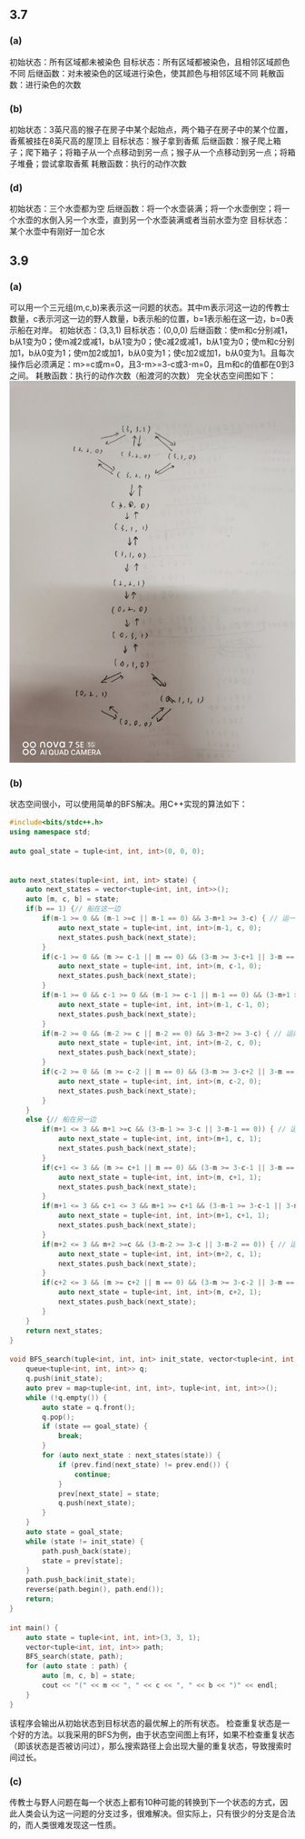 ## 3.7
### (a)
初始状态：所有区域都未被染色
目标状态：所有区域都被染色，且相邻区域颜色不同
后继函数：对未被染色的区域进行染色，使其颜色与相邻区域不同
耗散函数：进行染色的次数

### (b)
初始状态：3英尺高的猴子在房子中某个起始点，两个箱子在房子中的某个位置，香蕉被挂在8英尺高的屋顶上
目标状态：猴子拿到香蕉
后继函数：猴子爬上箱子；爬下箱子；将箱子从一个点移动到另一点；猴子从一个点移动到另一点；将箱子堆叠；尝试拿取香蕉
耗散函数：执行的动作次数

### (d)
初始状态：三个水壶都为空
后继函数：将一个水壶装满；将一个水壶倒空；将一个水壶的水倒入另一个水壶，直到另一个水壶装满或者当前水壶为空
目标状态：某个水壶中有刚好一加仑水


## 3.9
### (a)
可以用一个三元组(m,c,b)来表示这一问题的状态。其中m表示河这一边的传教士数量，c表示河这一边的野人数量，b表示船的位置，b=1表示船在这一边，b=0表示船在对岸。
初始状态：(3,3,1)
目标状态：(0,0,0)
后继函数：使m和c分别减1，b从1变为0；使m减2或减1，b从1变为0；使c减2或减1，b从1变为0；使m和c分别加1，b从0变为1；使m加2或加1，b从0变为1；使c加2或加1，b从0变为1。且每次操作后必须满足：m>=c或m=0，且3-m>=3-c或3-m=0，且m和c的值都在0到3之间。
耗散函数：执行的动作次数（船渡河的次数）
完全状态空间图如下：
![alt text](hw1_src/IMG_20240310_181937.jpg)

### (b)
状态空间很小，可以使用简单的BFS解决。用C++实现的算法如下：
```cpp
#include<bits/stdc++.h>
using namespace std;

auto goal_state = tuple<int, int, int>(0, 0, 0);


auto next_states(tuple<int, int, int> state) {
    auto next_states = vector<tuple<int, int, int>>();
    auto [m, c, b] = state;
    if(b == 1) {// 船在这一边
        if(m-1 >= 0 && (m-1 >=c || m-1 == 0) && 3-m+1 >= 3-c) { // 运一个传教士到另一边
            auto next_state = tuple<int, int, int>(m-1, c, 0);
            next_states.push_back(next_state);
        }
        if(c-1 >= 0 && (m >= c-1 || m == 0) && (3-m >= 3-c+1 || 3-m == 0)) { // 运一个野人到另一边
            auto next_state = tuple<int, int, int>(m, c-1, 0);
            next_states.push_back(next_state);
        }
        if(m-1 >= 0 && c-1 >= 0 && (m-1 >= c-1 || m-1 == 0) && (3-m+1 >= 3-c+1 || 3-m+1 == 0)) { // 运一个传教士和一个野人到另一边
            auto next_state = tuple<int, int, int>(m-1, c-1, 0);
            next_states.push_back(next_state);
        }
        if(m-2 >= 0 && (m-2 >= c || m-2 == 0) && 3-m+2 >= 3-c) { // 运两个传教士到另一边
            auto next_state = tuple<int, int, int>(m-2, c, 0);
            next_states.push_back(next_state);
        }
        if(c-2 >= 0 && (m >= c-2 || m == 0) && (3-m >= 3-c+2 || 3-m == 0)) { // 运两个野人到另一边
            auto next_state = tuple<int, int, int>(m, c-2, 0);
            next_states.push_back(next_state);
        }
    }
    else {// 船在另一边
        if(m+1 <= 3 && m+1 >=c && (3-m-1 >= 3-c || 3-m-1 == 0)) { // 运一个传教士到这一边
            auto next_state = tuple<int, int, int>(m+1, c, 1);
            next_states.push_back(next_state);
        }
        if(c+1 <= 3 && (m >= c+1 || m == 0) && (3-m >= 3-c-1 || 3-m == 0)) { // 运一个野人到这一边
            auto next_state = tuple<int, int, int>(m, c+1, 1);
            next_states.push_back(next_state);
        }
        if(m+1 <= 3 && c+1 <= 3 && m+1 >= c+1 && (3-m-1 >= 3-c-1 || 3-m-1 == 0)) { // 运一个传教士和一个野人到这一边
            auto next_state = tuple<int, int, int>(m+1, c+1, 1);
            next_states.push_back(next_state);
        }
        if(m+2 <= 3 && m+2 >=c && (3-m-2 >= 3-c || 3-m-2 == 0)) { // 运两个传教士到这一边
            auto next_state = tuple<int, int, int>(m+2, c, 1);
            next_states.push_back(next_state);
        }
        if(c+2 <= 3 && (m >= c+2 || m == 0) && (3-m >= 3-c-2 || 3-m == 0)) { // 运两个野人到这一边
            auto next_state = tuple<int, int, int>(m, c+2, 1);
            next_states.push_back(next_state);
        }
    }
    return next_states;
}

void BFS_search(tuple<int, int, int> init_state, vector<tuple<int, int, int>> & path) {
    queue<tuple<int, int, int>> q;
    q.push(init_state);
    auto prev = map<tuple<int, int, int>, tuple<int, int, int>>();
    while (!q.empty()) {
        auto state = q.front();
        q.pop();
        if (state == goal_state) {
            break;
        }
        for (auto next_state : next_states(state)) {
            if (prev.find(next_state) != prev.end()) {
                continue;
            }
            prev[next_state] = state;
            q.push(next_state);
        }
    }
    auto state = goal_state;
    while (state != init_state) {
        path.push_back(state);
        state = prev[state];
    }
    path.push_back(init_state);
    reverse(path.begin(), path.end());
    return;
}

int main() {
    auto state = tuple<int, int, int>(3, 3, 1);
    vector<tuple<int, int, int>> path;
    BFS_search(state, path);
    for (auto state : path) {
        auto [m, c, b] = state;
        cout << "(" << m << ", " << c << ", " << b << ")" << endl;
    }
}
```
该程序会输出从初始状态到目标状态的最优解上的所有状态。
检查重复状态是一个好的方法。以我采用的BFS为例，由于状态空间图上有环，如果不检查重复状态（即该状态是否被访问过），那么搜索路径上会出现大量的重复状态，导致搜索时间过长。

### (c)
传教士与野人问题在每一个状态上都有10种可能的转换到下一个状态的方式，因此人类会认为这一问题的分支过多，很难解决。但实际上，只有很少的分支是合法的，而人类很难发现这一性质。